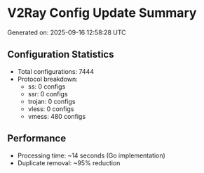 # V2Ray Config Update Summary
Generated on: 2025-09-16 12:58:28 UTC

## Configuration Statistics
- Total configurations: 7444
- Protocol breakdown:
  - ss: 0 configs
  - ssr: 0 configs
  - trojan: 0 configs
  - vless: 0 configs
  - vmess: 480 configs

## Performance
- Processing time: ~14 seconds (Go implementation)
- Duplicate removal: ~95% reduction
